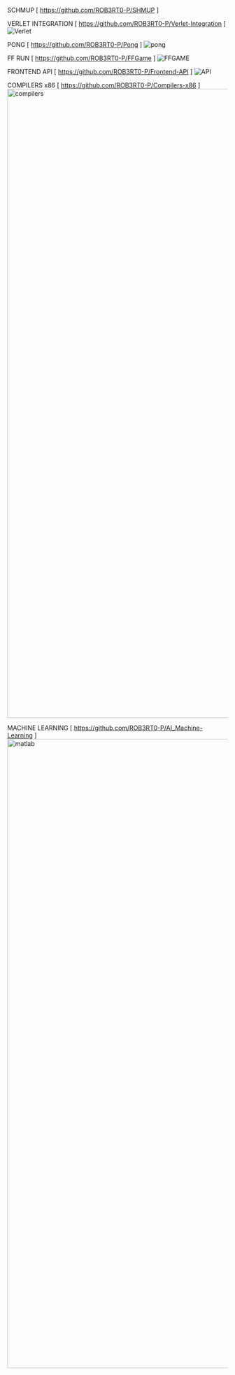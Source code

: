 
SCHMUP [ https://github.com/ROB3RT0-P/SHMUP ]

VERLET INTEGRATION [ https://github.com/ROB3RT0-P/Verlet-Integration ]
![Verlet](https://github.com/ROB3RT0-P/ROB3RT0-P/assets/58118390/cf3bff0b-9dd2-49cd-b3ff-1db6690146e8)

PONG [ https://github.com/ROB3RT0-P/Pong ]
![pong](https://github.com/ROB3RT0-P/ROB3RT0-P/assets/58118390/b96f08a3-e3d6-46d2-9385-5fc24aa2b1e3)

FF RUN [ https://github.com/ROB3RT0-P/FFGame ]
![FFGAME](https://github.com/ROB3RT0-P/ROB3RT0-P/assets/58118390/a2c96a53-3639-4b72-a0c4-c8e7ce58e30b)

FRONTEND API [ https://github.com/ROB3RT0-P/Frontend-API ]
![API](https://github.com/ROB3RT0-P/ROB3RT0-P/assets/58118390/beceaaf7-383c-44e0-b446-612c445edcb7)

COMPILERS x86 [ https://github.com/ROB3RT0-P/Compilers-x86 ]
<img width="1440" alt="compilers" src="https://github.com/ROB3RT0-P/ROB3RT0-P/assets/58118390/bc3e43c1-6729-450d-a132-33028e0320b6">

MACHINE LEARNING [ https://github.com/ROB3RT0-P/AI_Machine-Learning ]
<img width="1440" alt="matlab" src="https://github.com/ROB3RT0-P/ROB3RT0-P/assets/58118390/bacfb3dc-3f1f-43f2-aa34-9e31404bba6f">

